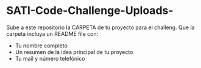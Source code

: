 # SATI-Code-Challenge-Uploads-
Sube a este repositorio la CARPETA de tu proyecto para el challeng.
Que la carpeta incluya un README file con:
   - Tu nombre completo
   - Un resumen de la idea principal de tu proyecto
   - Tu mail y número telefónico

